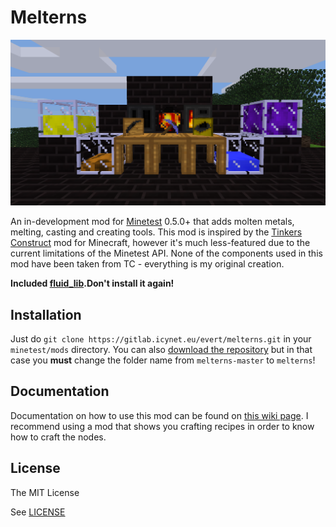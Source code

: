 # Melterns
![Melterns](screenshot.png)

An in-development mod for [Minetest](http://minetest.net) 0.5.0+ that adds molten metals, melting, casting and creating tools. This mod is inspired by the [Tinkers Construct](https://minecraft.curseforge.com/projects/tinkers-construct) mod for Minecraft, however it's much less-featured due to the current limitations of the Minetest API. None of the components used in this mod have been taken from TC - everything is my original creation.

**Included [fluid_lib](https://gitlab.icynet.eu/evert/fluid_lib).Don't install it again!**

## Installation
Just do `git clone https://gitlab.icynet.eu/evert/melterns.git` in your `minetest/mods` directory. You can also [download the repository](https://gitlab.icynet.eu/evert/melterns/archive/master.zip) but in that case you **must** change the folder name from `melterns-master` to `melterns`!

## Documentation
Documentation on how to use this mod can be found on [this wiki page](https://gitlab.icynet.eu/evert/melterns/wikis/home). I recommend using a mod that shows you crafting recipes in order to know how to craft the nodes.

## License
The MIT License

See [LICENSE](LICENSE.txt)
